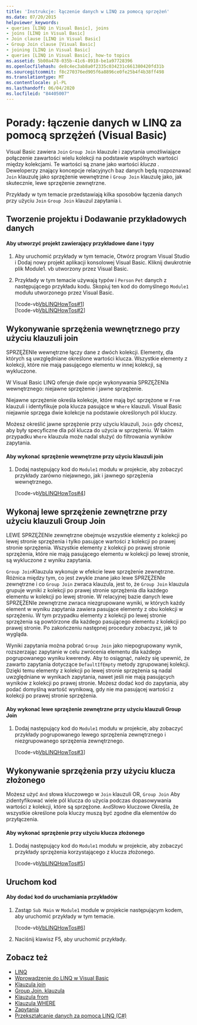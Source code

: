 ```yaml
---
title: 'Instrukcje: łączenie danych w LINQ za pomocą sprzężeń'
ms.date: 07/20/2015
helpviewer_keywords:
- queries [LINQ in Visual Basic], joins
- joins [LINQ in Visual Basic]
- Join clause [LINQ in Visual Basic]
- Group Join clause [Visual Basic]
- joining [LINQ in Visual Basic]
- queries [LINQ in Visual Basic], how-to topics
ms.assetid: 5b00a478-035b-41c6-8918-be1a97728396
ms.openlocfilehash: de8c4ec3ab8a0f2335c034231c661380420fd31b
ms.sourcegitcommit: f8c270376ed905f6a8896ce0fe25b4f4b38ff498
ms.translationtype: MT
ms.contentlocale: pl-PL
ms.lasthandoff: 06/04/2020
ms.locfileid: "84405007"
---
```

# <a name="how-to-combine-data-with-linq-by-using-joins-visual-basic"></a>Porady: łączenie danych w LINQ za pomocą sprzężeń (Visual Basic)
Visual Basic zawiera `Join` `Group Join` klauzule i zapytania umożliwiające połączenie zawartości wielu kolekcji na podstawie wspólnych wartości między kolekcjami. Te wartości są znane jako wartości *klucza* . Deweloperzy znający koncepcje relacyjnych baz danych będą rozpoznawać `Join` klauzulę jako sprzężenie wewnętrzne i `Group Join` klauzulę jako, jak skutecznie, lewe sprzężenie zewnętrzne.  
  
 Przykłady w tym temacie przedstawiają kilka sposobów łączenia danych przy użyciu `Join` `Group Join` klauzul zapytania i.  
  
## <a name="create-a-project-and-add-sample-data"></a>Tworzenie projektu i Dodawanie przykładowych danych  
  
#### <a name="to-create-a-project-that-contains-sample-data-and-types"></a>Aby utworzyć projekt zawierający przykładowe dane i typy  
  
1. Aby uruchomić przykłady w tym temacie, Otwórz program Visual Studio i Dodaj nowy projekt aplikacji konsolowej Visual Basic. Kliknij dwukrotnie plik Module1. vb utworzony przez Visual Basic.  
  
2. Przykłady w tym temacie używają typów i `Person` `Pet` danych z następującego przykładu kodu. Skopiuj ten kod do domyślnego `Module1` modułu utworzonego przez Visual Basic.  
  
     [!code-vb[VbLINQHowTos#1](~/samples/snippets/visualbasic/VS_Snippets_VBCSharp/VbLINQHowTos/VB/Module1.vb#1)]  
    [!code-vb[VbLINQHowTos#2](~/samples/snippets/visualbasic/VS_Snippets_VBCSharp/VbLINQHowTos/VB/Module1.vb#2)]  
  
## <a name="perform-an-inner-join-by-using-the-join-clause"></a>Wykonywanie sprzężenia wewnętrznego przy użyciu klauzuli join  
 SPRZĘŻENIe wewnętrzne łączy dane z dwóch kolekcji. Elementy, dla których są uwzględniane określone wartości klucza. Wszystkie elementy z kolekcji, które nie mają pasującego elementu w innej kolekcji, są wykluczone.  
  
 W Visual Basic LINQ oferuje dwie opcje wykonywania SPRZĘŻENIa wewnętrznego: niejawne sprzężenie i jawne sprzężenie.  
  
 Niejawne sprzężenie określa kolekcje, które mają być sprzężone w `From` klauzuli i identyfikuje pola klucza pasujące w `Where` klauzuli. Visual Basic niejawnie sprzęga dwie kolekcje na podstawie określonych pól kluczy.  
  
 Możesz określić jawne sprzężenie przy użyciu klauzuli, `Join` gdy chcesz, aby były specyficzne dla pól klucza do użycia w sprzężeniu. W takim przypadku `Where` klauzula może nadal służyć do filtrowania wyników zapytania.  
  
#### <a name="to-perform-an-inner-join-by-using-the-join-clause"></a>Aby wykonać sprzężenie wewnętrzne przy użyciu klauzuli join  
  
1. Dodaj następujący kod do `Module1` modułu w projekcie, aby zobaczyć przykłady zarówno niejawnego, jak i jawnego sprzężenia wewnętrznego.  
  
     [!code-vb[VbLINQHowTos#4](~/samples/snippets/visualbasic/VS_Snippets_VBCSharp/VbLINQHowTos/VB/Module1.vb#4)]  
  
## <a name="perform-a-left-outer-join-by-using-the-group-join-clause"></a>Wykonaj lewe sprzężenie zewnętrzne przy użyciu klauzuli Group Join  
 LEWE SPRZĘŻENIe zewnętrzne obejmuje wszystkie elementy z kolekcji po lewej stronie sprzężenia i tylko pasujące wartości z kolekcji po prawej stronie sprzężenia. Wszystkie elementy z kolekcji po prawej stronie sprzężenia, które nie mają pasującego elementu w kolekcji po lewej stronie, są wykluczone z wyniku zapytania.  
  
 `Group Join`Klauzula wykonuje w efekcie lewe sprzężenie zewnętrzne. Różnica między tym, co jest zwykle znane jako lewe SPRZĘŻENIe zewnętrzne i co `Group Join` zwraca klauzula, jest to, że `Group Join` klauzula grupuje wyniki z kolekcji po prawej stronie sprzężenia dla każdego elementu w kolekcji po lewej stronie. W relacyjnej bazie danych lewe SPRZĘŻENIe zewnętrzne zwraca niezgrupowane wyniki, w których każdy element w wyniku zapytania zawiera pasujące elementy z obu kolekcji w sprzężeniu. W tym przypadku elementy z kolekcji po lewej stronie sprzężenia są powtórzone dla każdego pasującego elementu z kolekcji po prawej stronie. Po zakończeniu następnej procedury zobaczysz, jak to wygląda.  
  
 Wyniki zapytania można pobrać `Group Join` jako niepogrupowany wynik, rozszerzając zapytanie w celu zwrócenia elementu dla każdego pogrupowanego wyniku kwerendy. Aby to osiągnąć, należy się upewnić, że zawarto zapytania dotyczące `DefaultIfEmpty` metody zgrupowanej kolekcji. Dzięki temu elementy z kolekcji po lewej stronie sprzężenia są nadal uwzględniane w wynikach zapytania, nawet jeśli nie mają pasujących wyników z kolekcji po prawej stronie. Możesz dodać kod do zapytania, aby podać domyślną wartość wynikową, gdy nie ma pasującej wartości z kolekcji po prawej stronie sprzężenia.  
  
#### <a name="to-perform-a-left-outer-join-by-using-the-group-join-clause"></a>Aby wykonać lewe sprzężenie zewnętrzne przy użyciu klauzuli Group Join  
  
1. Dodaj następujący kod do `Module1` modułu w projekcie, aby zobaczyć przykłady pogrupowanego lewego sprzężenia zewnętrznego i niezgrupowanego sprzężenia zewnętrznego.  
  
     [!code-vb[VbLINQHowTos#3](~/samples/snippets/visualbasic/VS_Snippets_VBCSharp/VbLINQHowTos/VB/Module1.vb#3)]  
  
## <a name="perform-a-join-by-using-a-composite-key"></a>Wykonywanie sprzężenia przy użyciu klucza złożonego  
 Możesz użyć `And` słowa kluczowego w `Join` klauzuli OR, `Group Join` Aby zidentyfikować wiele pól klucza do użycia podczas dopasowywania wartości z kolekcji, które są sprzężone. `And`Słowo kluczowe Określa, że wszystkie określone pola kluczy muszą być zgodne dla elementów do przyłączenia.  
  
#### <a name="to-perform-a-join-by-using-a-composite-key"></a>Aby wykonać sprzężenie przy użyciu klucza złożonego  
  
1. Dodaj następujący kod do `Module1` modułu w projekcie, aby zobaczyć przykłady sprzężenia korzystającego z klucza złożonego.  
  
     [!code-vb[VbLINQHowTos#5](~/samples/snippets/visualbasic/VS_Snippets_VBCSharp/VbLINQHowTos/VB/Module1.vb#5)]  
  
## <a name="run-the-code"></a>Uruchom kod  
  
#### <a name="to-add-code-to-run-the-examples"></a>Aby dodać kod do uruchamiania przykładów  
  
1. Zastąp `Sub Main` w `Module1` module w projekcie następującym kodem, aby uruchomić przykłady w tym temacie.  
  
     [!code-vb[VbLINQHowTos#6](~/samples/snippets/visualbasic/VS_Snippets_VBCSharp/VbLINQHowTos/VB/Module1.vb#6)]  
  
2. Naciśnij klawisz F5, aby uruchomić przykłady.  
  
## <a name="see-also"></a>Zobacz też

- [LINQ](index.md)
- [Wprowadzenie do LINQ w Visual Basic](introduction-to-linq.md)
- [Klauzula join](../../../language-reference/queries/join-clause.md)
- [Group Join. klauzula](../../../language-reference/queries/group-join-clause.md)
- [Klauzula from](../../../language-reference/queries/from-clause.md)
- [Klauzula WHERE](../../../language-reference/queries/where-clause.md)
- [Zapytania](../../../language-reference/queries/index.md)
- [Przekształcanie danych za pomocą LINQ (C#)](../../../../csharp/programming-guide/concepts/linq/data-transformations-with-linq.md)
